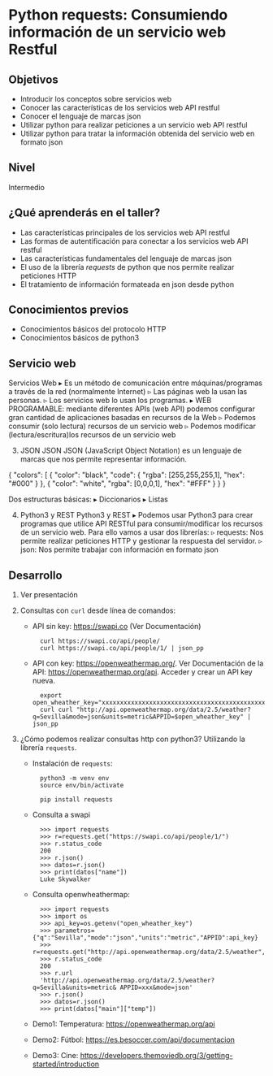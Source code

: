 # Python requests: Consumiendo información de un servicio web Restful

## Objetivos

* Introducir los conceptos sobre servicios web
* Conocer las características de los servicios web API restful
* Conocer el lenguaje de marcas json 
* Utilizar python para realizar peticiones a un servicio web API restful
* Utilizar python para tratar la información obtenida del servicio web en formato json

## Nivel

Intermedio

## ¿Qué aprenderás en el taller?

* Las características principales de los servicios web API restful
* Las formas de autentificación para conectar a los servicios web API restful
* Las características fundamentales del lenguaje de marcas json
* El uso de la librería *requests* de python que nos permite realizar peticiones HTTP
* El tratamiento de información formateada en json desde python

## Conocimientos previos

* Conocimientos básicos del protocolo HTTP
* Conocimientos básicos de python3


## Servicio web
Servicios Web
▸ Es un método de comunicación entre máquinas/programas a través de la red (normalmente Internet)
▹ Las páginas web la usan las personas.
▹ Los servicios web lo usan los programas.
▸ WEB PROGRAMABLE: mediante diferentes APIs (web API) podemos configurar gran cantidad de aplicaciones basadas en 
recursos de la Web
▹ Podemos consumir (solo lectura) recursos de un servicio 
web
▹ Podemos modificar (lectura/escritura)los recursos de un 
servicio web




3. JSON
JSON JSON (JavaScript Object Notation) es un lenguaje de  marcas que nos permite representar información.

{
  "colors": [
    {
      "color": "black",
      "code": {
        "rgba": [255,255,255,1],
        "hex": "#000"
      }
    },
    {
      "color": "white",
        "rgba": [0,0,0,1],
        "hex": "#FFF"
      }
    }
}


Dos estructuras básicas:
▸ Diccionarios
▸ Listas

4. Python3  y REST
Python3 y REST
▸ Podemos usar Python3 para crear programas que utilice API RESTful para consumir/modificar los recursos de un servicio 
web. Para ello vamos a usar dos librerías: 
▹ requests: Nos permite realizar peticiones HTTP y gestionar la respuesta del servidor.
▹ json: Nos permite trabajar con información en formato json 



## Desarrollo

1. Ver presentación
2. Consultas con `curl` desde línea de comandos:

    * API sin key: https://swapi.co (Ver Documentación)

            curl https://swapi.co/api/people/
            curl https://swapi.co/api/people/1/ | json_pp 

    * API con key: https://openweathermap.org/. Ver Documentación de la API: https://openweathermap.org/api. Acceder y crear un API key nueva.

            export open_wheather_key="xxxxxxxxxxxxxxxxxxxxxxxxxxxxxxxxxxxxxxxxxxxxxxxxxx"
            curl curl "http://api.openweathermap.org/data/2.5/weather?q=Sevilla&mode=json&units=metric&APPID=$open_wheather_key" | json_pp

3. ¿Cómo podemos realizar consultas http con python3? Utilizando la librería `requests`.

    * Instalación de `requests`:

            python3 -m venv env
            source env/bin/activate

            pip install requests

    * Consulta a swapi

            >>> import requests
            >>> r=requests.get("https://swapi.co/api/people/1/")
            >>> r.status_code
            200
            >>> r.json()
            >>> datos=r.json()
            >>> print(datos["name"])
            Luke Skywalker

    * Consulta openwheathermap:

            >>> import requests
            >>> import os
            >>> api_key=os.getenv("open_wheather_key")
            >>> parametros={"q":"Sevilla","mode":"json","units":"metric","APPID":api_key}
            >>> r=requests.get("http://api.openweathermap.org/data/2.5/weather",params=parametros)
            >>> r.status_code
            200
            >>> r.url
            'http://api.openweathermap.org/data/2.5/weather?q=Sevilla&units=metric& APPID=xxx&mode=json'
            >>> r.json()
            >>> datos=r.json()
            >>> print(datos["main"]["temp"])

            
    * Demo1: Temperatura: https://openweathermap.org/api
    * Demo2: Fútbol: https://es.besoccer.com/api/documentacion
    * Demo3: Cine: https://developers.themoviedb.org/3/getting-started/introduction
    